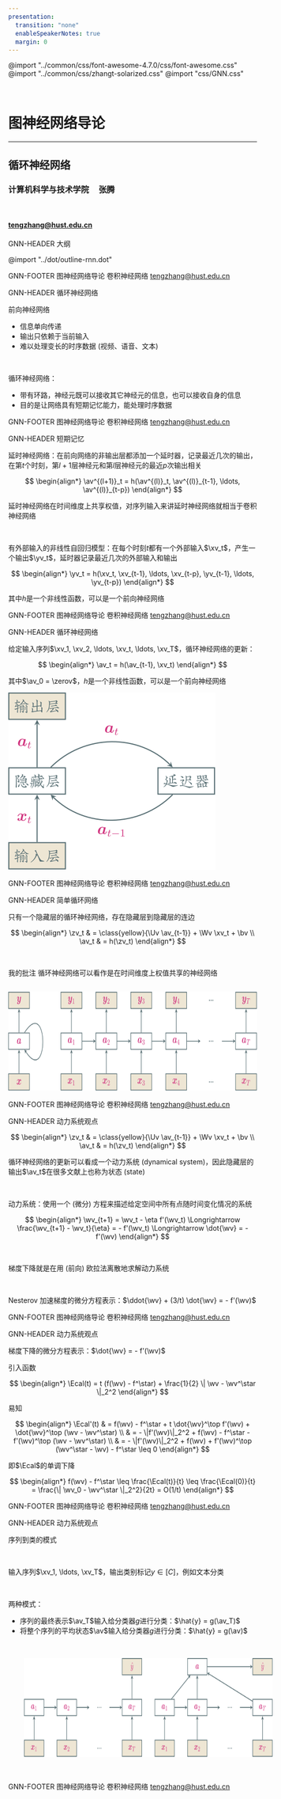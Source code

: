 ```yaml
---
presentation:
  transition: "none"
  enableSpeakerNotes: true
  margin: 0
---
```


@import "../common/css/font-awesome-4.7.0/css/font-awesome.css"
@import "../common/css/zhangt-solarized.css"
@import "css/GNN.css"

<!-- slide data-notes="" -->
<div class="header"><img class="hust"></div>

<div class="bottom15"></div>

# 图神经网络导论

<hr class="width50">

## 循环神经网络

<div class="bottom5"></div>

### 计算机科学与技术学院 &nbsp; &nbsp; 张腾

<br>

#### tengzhang@hust.edu.cn

<!-- slide vertical=true data-notes="" -->

GNN-HEADER 大纲

@import "../dot/outline-rnn.dot"

GNN-FOOTER 图神经网络导论 卷积神经网络 tengzhang@hust.edu.cn

<!-- slide data-notes="" -->

GNN-HEADER 循环神经网络

前向神经网络

- 信息单向传递
- 输出只依赖于当前输入
- 难以处理变长的时序数据 (视频、语音、文本)

<br>

循环神经网络：

- 带有<span class="blue">环路</span>，神经元既可以接收其它神经元的信息，也可以接收自身的信息
- 目的是让网络具有<span class="blue">短期记忆</span>能力，能处理时序数据

GNN-FOOTER 图神经网络导论 卷积神经网络 tengzhang@hust.edu.cn

<!-- slide vertical=true data-notes="" -->

GNN-HEADER 短期记忆

<span class="blue">延时神经网络</span>：在前向网络的<span class="blue">非输出层</span>都添加一个<span class="blue">延时器</span>，记录最近几次的输出，在第$t$个时刻，第$l + 1$层神经元和第$l$层神经元的最近$p$次输出相关

$$
\begin{align*}
    \av^{(l+1)}_t = h(\av^{(l)}_t, \av^{(l)}_{t-1}, \ldots, \av^{(l)}_{t-p})
\end{align*}
$$

延时神经网络在时间维度上共享权值，对序列输入来讲延时神经网络就相当于卷积神经网络

<br>

<span class="blue">有外部输入的非线性自回归模型</span>：在每个时刻$t$都有一个外部输入$\xv_t$，产生一个输出$\yv_t$，延时器记录最近几次的外部输入和输出

$$
\begin{align*}
    \yv_t = h(\xv_t, \xv_{t-1}, \ldots, \xv_{t-p}, \yv_{t-1}, \ldots, \yv_{t-p})
\end{align*}
$$

其中$h$是一个非线性函数，可以是一个前向神经网络

GNN-FOOTER 图神经网络导论 卷积神经网络 tengzhang@hust.edu.cn

<!-- slide vertical=true data-notes="" -->

GNN-HEADER 循环神经网络

给定输入序列$\xv_1, \xv_2, \ldots, \xv_t, \ldots, \xv_T$，循环神经网络的更新：

$$
\begin{align*}
    \av_t = h(\av_{t-1}, \xv_t)
\end{align*}
$$

其中$\av_0 = \zerov$，$h$是一个非线性函数，可以是一个前向神经网络

<img src="../tikz/rnn.svg" class="width30 left15 top4">

GNN-FOOTER 图神经网络导论 卷积神经网络 tengzhang@hust.edu.cn

<!-- slide vertical=true data-notes="" -->

GNN-HEADER 简单循环网络

只有一个隐藏层的循环神经网络，存在隐藏层到隐藏层的连边

$$
\begin{align*}
    \zv_t & = \class{yellow}{\Uv \av_{t-1}} + \Wv \xv_t + \bv \\
    \av_t & = h(\zv_t)
\end{align*}
$$

<br>

我的批注 循环神经网络可以看作是在时间维度上权值共享的神经网络

<img src="../tikz/rnn-simple.svg" style="margin-top:3%;" height=200px>

GNN-FOOTER 图神经网络导论 卷积神经网络 tengzhang@hust.edu.cn

<!-- slide vertical=true data-notes="" -->

GNN-HEADER 动力系统观点

$$
\begin{align*}
    \zv_t & = \class{yellow}{\Uv \av_{t-1}} + \Wv \xv_t + \bv \\
    \av_t & = h(\zv_t)
\end{align*}
$$

循环神经网络的更新可以看成一个<span class="blue">动力系统</span> (dynamical system)，因此隐藏层的输出$\av_t$在很多文献上也称为<span class="blue">状态</span> (state)

<br>

动力系统：使用一个 (微分) 方程来描述给定空间中所有点随时间变化情况的系统

$$
\begin{align*}
    \wv_{t+1} = \wv_t - \eta f'(\wv_t) \Longrightarrow \frac{\wv_{t+1} - \wv_t}{\eta} = - f'(\wv_t) \Longrightarrow \dot{\wv} = - f'(\wv)
\end{align*}
$$

<br>

梯度下降就是在用 (前向) 欧拉法离散地求解动力系统

<br>

Nesterov 加速梯度的微分方程表示：$\ddot{\wv} + (3/t) \dot{\wv} = - f'(\wv)$

GNN-FOOTER 图神经网络导论 卷积神经网络 tengzhang@hust.edu.cn

<!-- slide vertical=true data-notes="" -->

GNN-HEADER 动力系统观点

梯度下降的微分方程表示：$\dot{\wv} = - f'(\wv)$

引入函数

$$
\begin{align*}
    \Ecal(t) = t (f(\wv) - f^\star) + \frac{1}{2} \| \wv - \wv^\star \|_2^2
\end{align*}
$$

易知

$$
\begin{align*}
    \Ecal'(t) & = f(\wv) - f^\star + t \dot{\wv}^\top f'(\wv) + \dot{\wv}^\top (\wv - \wv^\star) \\
    & = - \|f'(\wv)\|_2^2 + f(\wv) - f^\star - f'(\wv)^\top (\wv - \wv^\star) \\
    & = - \|f'(\wv)\|_2^2 + f(\wv) + f'(\wv)^\top (\wv^\star - \wv) - f^\star \leq 0
\end{align*}
$$

即$\Ecal$的单调下降

$$
\begin{align*}
    f(\wv) - f^\star \leq \frac{\Ecal(t)}{t} \leq \frac{\Ecal(0)}{t} = \frac{\| \wv_0 - \wv^\star \|_2^2}{2t} = O(1/t)
\end{align*}
$$

GNN-FOOTER 图神经网络导论 卷积神经网络 tengzhang@hust.edu.cn

<!-- slide vertical=true data-notes="" -->

GNN-HEADER 动力系统观点

<span class="blue">序列到类的模式</span>

<br>

输入序列$\xv_1, \ldots, \xv_T$，输出类别标记$y \in [C]$，例如文本分类

<br>

两种模式：

- 序列的最终表示$\av_T$输入给分类器$g$进行分类：$\hat{y} = g(\av_T)$
- 将整个序列的平均状态$\av$输入给分类器$g$进行分类：$\hat{y} = g(\av)$

<img src="../common/img/seq2class.svg" style="margin:2rem" height=200px>

GNN-FOOTER 图神经网络导论 卷积神经网络 tengzhang@hust.edu.cn
